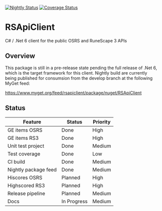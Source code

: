[![Nightly Status](https://github.com/ewisted/RSApiClient/actions/workflows/ci-build.yml/badge.svg?branch=develop)](https://www.myget.org/feed/rsapiclient/package/nuget/RSApiClient)
[![Coverage Status](https://coveralls.io/repos/github/ewisted/RSApiClient/badge.svg?branch=develop&service=github)](https://coveralls.io/github/ewisted/RSApiClient?branch=develop)

# RSApiClient
C# / .Net 6 client for the public OSRS and RuneScape 3 APIs 

## Overview
This package is still in a pre-release state pending the full release of .Net 6, which is the target framework for this client. Nightly build are currently being published for consumsion from the develop branch at the following MyGet feed:

https://www.myget.org/feed/rsapiclient/package/nuget/RSApiClient

## Status
| Feature                                                                          	| Status          	| Priority        	|
|----------------------------------------------------------------------------------	|-----------------	|-----------------	|
| GE items OSRS                                                                    	| Done            	| High            	|
| GE items RS3                                                                     	| Done            	| High            	|
| Unit test project                                                                	| Done            	| Medium          	|
| Test coverage                                                                    	| Done            	| Low             	|
| CI build                                                                         	| Done            	| Medium          	|
| Nightly package feed                                                             	| Done            	| Medium          	|
| Hiscores OSRS                                                                    	| Planned         	| High            	|
| Highscored RS3                                                                   	| Planned         	| High            	|
| Release pipeline                                                                 	| Planned         	| Medium          	|
| Docs                                                                             	| In Progress     	| Medium          	|
